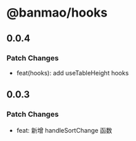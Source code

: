 # @banmao/hooks

## 0.0.4

### Patch Changes

- feat(hooks): add useTableHeight hooks

## 0.0.3

### Patch Changes

- feat: 新增 handleSortChange 函数
